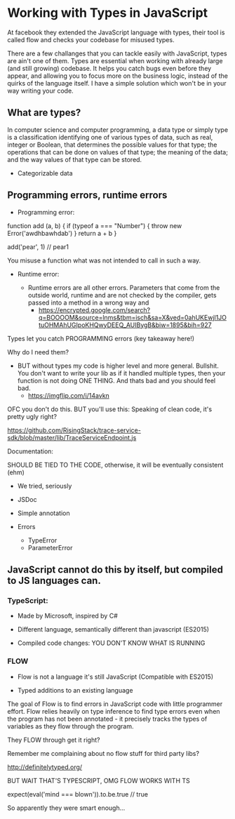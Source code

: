 # Working with Types in JavaScript

At facebook they extended the JavaScript language with types, their tool is
called flow and checks your codebase for misused types.

There are a few challanges that you can tackle easily with JavaScript, types are
ain't one of them. Types are essential when working with already large (and still
growing) codebase. It helps you catch bugs even before they appear, and allowing
you to focus more on the business logic, instead of the quirks of the language
itself. I have a simple solution which won't be in your way writing your code.

## What are types?

In computer science and computer programming, a data type or simply type is a classification identifying one of various types of data, such as real, integer or Boolean, that determines the possible values for that type; the operations that can be done on values of that type; the meaning of the data; and the way values of that type can be stored.

- Categorizable data

## Programming errors, runtime errors

- Programming error:

function add (a, b) {
  if (typeof a === "Number") {
    throw new Error('awdhbawhdab')
  }
  return a + b
}

add('pear', 1) // pear1

You misuse a function what was not intended to call in such a way.

- Runtime error:

  - Runtime errors are all other errors. Parameters that come from the outside
    world, runtime and are not checked by the compiler, gets passed into a method
    in a wrong way and
    - https://encrypted.google.com/search?q=BOOOOM&source=lnms&tbm=isch&sa=X&ved=0ahUKEwjl1JOtuOHMAhUGIpoKHQwyDEEQ_AUIBygB&biw=1895&bih=927

Types let you catch PROGRAMMING errors (key takeaway here!)

Why do I need them?

- BUT without types my code is higher level and more general. Bullshit. You
  don't want to write your lib as if it handled multiple types, then your
  function is not doing ONE THING. And thats bad and you should feel bad.
  - https://imgflip.com/i/14avkn

OFC you don't do this.
BUT you'll use this:
Speaking of clean code, it's pretty ugly right?

https://github.com/RisingStack/trace-service-sdk/blob/master/lib/TraceServiceEndpoint.js

Documentation:

SHOULD BE TIED TO THE CODE, otherwise, it will be eventually consistent (ehm)

- We tried, seriously

- JSDoc

- Simple annotation

- Errors
  - TypeError
  - ParameterError

## JavaScript cannot do this by itself, but compiled to JS languages can.

### TypeScript:

- Made by Microsoft, inspired by C#

- Different language, semantically different than javascript (ES2015)

- Compiled code changes: YOU DON'T KNOW WHAT IS RUNNING

### FLOW

- Flow is not a language it's still JavaScript (Compatible with ES2015)

- Typed additions to an existing language

The goal of Flow is to find errors in JavaScript code with little programmer effort. Flow relies heavily on type inference to find type errors even when the program has not been annotated - it precisely tracks the types of variables as they flow through the program.

They FLOW through get it right?

Remember me complaining about no flow stuff for third party libs?

http://definitelytyped.org/

BUT WAIT THAT'S TYPESCRIPT, OMG FLOW WORKS WITH TS

expect(eval('mind === blown')).to.be.true // true

So apparently they were smart enough...
